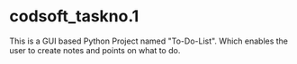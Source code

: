 # codsoft_taskno.1
This is a GUI based Python Project named "To-Do-List". Which enables the user to create notes and points on what to do.
